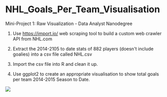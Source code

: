 # NHL_Goals_Per_Team_Visualisation
Mini-Project 1: Raw Visualization - Data Analyst Nanodegree

1. Use https://import.io/ web scraping tool to build a custom web crawler API from NHL.com

2. Extract the 2014-2105 to date stats of 882 players (doesn't include goalies) into a csv file called NHL.csv

3. Import the csv file into R and clean it up.

4. Use ggplot2 to create an appropriate visualisation to show total goals per team 2014-2015 Season to Date.


![](https://github.com/github/training-kit/blob/master/images/professortocat.png)


